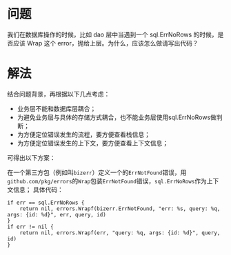 # 问题
我们在数据库操作的时候，比如 dao 层中当遇到一个 sql.ErrNoRows 的时候，是否应该 Wrap 这个 error，抛给上层。为什么，应该怎么做请写出代码？

# 解法
结合问题背景，再根据以下几点考虑：
* 业务层不能和数据库层耦合；
* 为避免业务层与具体的存储方式耦合，也不能业务层使用sql.ErrNoRows做判断；
* 为方便定位错误发生的流程，要方便查看栈信息；
* 为方便定位错误发生的上下文，要方便查看上下文信息；

可得出以下方案：

在一个第三方包（例如叫`bizerr`）定义一个的`ErrNotFound`错误，用`github.com/pkg/errors`的`Wrap`包装`ErrNotFound`错误，`sql.ErrNoRows`作为上下文信息；
具体代码：
```golang
if err == sql.ErrNoRows {
	return nil, errors.Wrapf(bizerr.ErrNotFound, "err: %s, query: %q, args: {id: %d}", err, query, id)
}
if err != nil {
	return nil, errors.Wrapf(err, "query: %q, args: {id: %d}", query, id)
}
```


